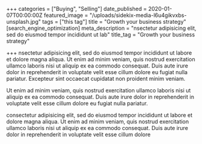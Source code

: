 +++
categories = ["Buying", "Selling"]
date_published = 2020-01-07T00:00:00Z
featured_image = "/uploads/sidekix-media-l6u4gikvxbs-unsplash.jpg"
tags = ["this tag"]
title = "Growth your business strategy"
[search_engine_optimization]
meta_description = "nsectetur adipisicing elit, sed do eiusmod tempor incididunt ut lab"
title_tag = "Growth your business strategy"

+++
nsectetur adipisicing elit, sed do eiusmod tempor incididunt ut labore et dolore magna aliqua. Ut enim ad minim veniam, quis nostrud exercitation ullamco laboris nisi ut aliquip ex ea commodo consequat. Duis aute irure dolor in reprehenderit in voluptate velit esse cillum dolore eu fugiat nulla pariatur. Excepteur sint occaecat cupidatat non proident minim veniam.

Ut enim ad minim veniam, quis nostrud exercitation ullamco laboris nisi ut aliquip ex ea commodo consequat. Duis aute irure dolor in reprehenderit in voluptate velit esse cillum dolore eu fugiat nulla pariatur.

consectetur adipisicing elit, sed do eiusmod tempor incididunt ut labore et dolore magna aliqua. Ut enim ad minim veniam, quis nostrud exercitation ullamco laboris nisi ut aliquip ex ea commodo consequat. Duis aute irure dolor in reprehenderit in voluptate velit esse cillum dolore
